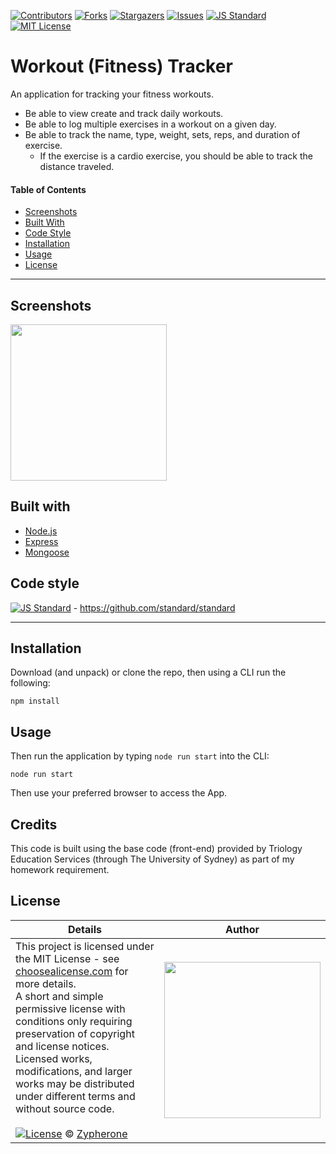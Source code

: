 [contributors-shield]: https://img.shields.io/github/contributors/Zypherone/workout-tracker.svg?style=flat-square
[contributors-url]: https://github.com/Zypherone/workout-tracker/graphs/contributors
[forks-shield]: https://img.shields.io/github/forks/Zypherone/workout-tracker.svg?style=flat-square
[forks-url]: https://github.com/Zypherone/workout-tracker/network/members
[stars-shield]: https://img.shields.io/github/stars/Zypherone/workout-tracker.svg?style=flat-square
[stars-url]: https://github.com/Zypherone/workout-tracker/stargazers
[issues-shield]: https://img.shields.io/github/issues/Zypherone/workout-tracker.svg?style=flat-square
[issues-url]: https://github.com/Zypherone/workout-tracker/issues
[build-style-shield]: https://img.shields.io/badge/code%20style-standard-brightgreen.svg?style=flat
[build-style-url]: https://github.com/feross/standard
[license-shield]: https://img.shields.io/github/license/Zypherone/workout-tracker.svg?style=flat-square
[license-url]: http://choosealicense.com/licenses/mit/

[![Contributors][contributors-shield]][contributors-url] [![Forks][forks-shield]][forks-url] [![Stargazers][stars-shield]][stars-url] [![Issues][issues-shield]][issues-url] [![JS Standard][build-style-shield]][build-style-url] [![MIT License][license-shield]][license-url]

# Workout (Fitness) Tracker
An application for tracking your fitness workouts.
- Be able to view create and track daily workouts.
- Be able to log multiple exercises in a workout on a given day. 
- Be able to track the name, type, weight, sets, reps, and duration of exercise. 
  - If the exercise is a cardio exercise, you should be able to track the distance traveled.

#### Table of Contents
- [Screenshots](#Screenshots)
- [Built With](#Built_With)
- [Code Style](#Code_Style)
- [Installation](#Installation)
- [Usage](#Usage)
- [License](#License)

---

## Screenshots
<img src="example.gif" width="250">

## Built with
- [Node.js](https://nodejs.org/en/)
- [Express](https://www.npmjs.com/package/express)
- [Mongoose](https://www.npmjs.com/package/mongoose)

## Code style
[![JS Standard][build-style-shield]][build-style-url] - https://github.com/standard/standard

---

## Installation
Download (and unpack) or clone the repo, then using a CLI run the following:

```
npm install
```

## Usage
Then run the application by typing ```node run start``` into the CLI:

```
node run start
```

Then use your preferred browser to access the App.

## Credits
This code is built using the base code (front-end) provided by Triology Education Services (through The University of Sydney) as part of my homework requirement.

## License
| Details | Author |
|---|---|
|This project is licensed under the MIT License - see [choosealicense.com](http://choosealicense.com/licenses/mit/) for more details.<br />A short and simple permissive license with conditions only requiring preservation of copyright and license notices. Licensed works, modifications, and larger works may be distributed under different terms and without source code.<br /><br />[![License](https://img.shields.io/badge/License-MIT-blue.svg)](http://choosealicense.com/licenses/mit/) © [Zypherone](zypherone@github.com)| <img src="https://avatars1.githubusercontent.com/u/360494?v=" width="250"> |

